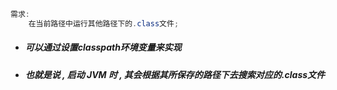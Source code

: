 ```java
需求:
    在当前路径中运行其他路径下的.class文件;
```

* ##### 可以通过设置classpath环境变量来实现
* ##### 也就是说 , 启动 JVM 时 , 其会根据其所保存的路径下去搜索对应的.class文件




